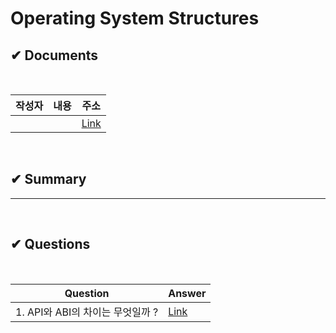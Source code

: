 #  Operating System Structures

## ✔ Documents

<br>

| 작성자 | 내용 | 주소 |
|:----:|:-----:|:-----:|
|  || [Link]()|

<br>

## ✔ Summary




--------------------------------------
<br>

## ✔ Questions


<br>

|Question|Answer|
|--------------|--------------|
|1. API와 ABI의 차이는 무엇일까 ?| [Link]()|
